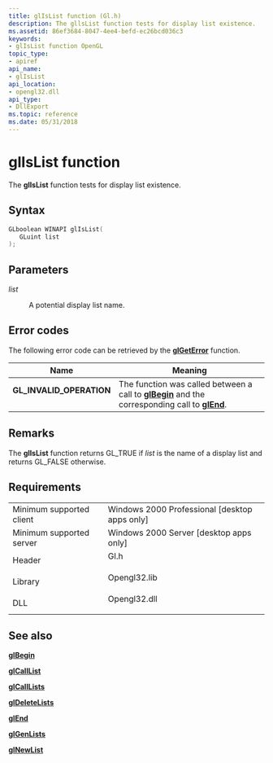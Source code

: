 ```yaml
---
title: glIsList function (Gl.h)
description: The gllsList function tests for display list existence.
ms.assetid: 86ef3684-8047-4ee4-befd-ec26bcd036c3
keywords:
- glIsList function OpenGL
topic_type:
- apiref
api_name:
- glIsList
api_location:
- opengl32.dll
api_type:
- DllExport
ms.topic: reference
ms.date: 05/31/2018
---
```


# glIsList function

The **gllsList** function tests for display list existence.

## Syntax


```C++
GLboolean WINAPI glIsList(
   GLuint list
);
```



## Parameters

<dl> <dt>

*list* 
</dt> <dd>

A potential display list name.

</dd> </dl>

## Error codes

The following error code can be retrieved by the [**glGetError**](glgeterror.md) function.



| Name                                                                                                  | Meaning                                                                                                                               |
|-------------------------------------------------------------------------------------------------------|---------------------------------------------------------------------------------------------------------------------------------------|
| <dl> <dt>**GL\_INVALID\_OPERATION**</dt> </dl> | The function was called between a call to [**glBegin**](glbegin.md) and the corresponding call to [**glEnd**](glend.md).<br/> |



## Remarks

The **gllsList** function returns GL\_TRUE if *list* is the name of a display list and returns GL\_FALSE otherwise.

## Requirements



|                                     |                                                                                         |
|-------------------------------------|-----------------------------------------------------------------------------------------|
| Minimum supported client<br/> | Windows 2000 Professional \[desktop apps only\]<br/>                              |
| Minimum supported server<br/> | Windows 2000 Server \[desktop apps only\]<br/>                                    |
| Header<br/>                   | <dl> <dt>Gl.h</dt> </dl>         |
| Library<br/>                  | <dl> <dt>Opengl32.lib</dt> </dl> |
| DLL<br/>                      | <dl> <dt>Opengl32.dll</dt> </dl> |



## See also

<dl> <dt>

[**glBegin**](glbegin.md)
</dt> <dt>

[**glCallList**](glcalllist.md)
</dt> <dt>

[**glCallLists**](glcalllists.md)
</dt> <dt>

[**glDeleteLists**](gldeletelists.md)
</dt> <dt>

[**glEnd**](glend.md)
</dt> <dt>

[**glGenLists**](glgenlists.md)
</dt> <dt>

[**glNewList**](glnewlist.md)
</dt> </dl>

 

 





